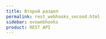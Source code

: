 ```yaml
---
title: Второй раздел
permalink: rest_webhooks_second.html
sidebar: evowebhooks
product: REST API
---
```

